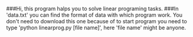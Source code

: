 ###Hi, this program halps you to solve linear programing tasks.
###In 'data.txt' you can find the format of data with which program work. You don't need to download this one because of to start program you need to type 'python linearprog.py [file name]', here 'file name' might be anyone.
